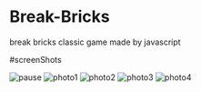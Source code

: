 # Break-Bricks
break bricks classic game made by javascript

#screenShots

![pause](https://user-images.githubusercontent.com/40776441/73707333-02c30d00-4704-11ea-9a8a-59f26f22fc22.jpg)
![photo1](https://user-images.githubusercontent.com/40776441/73707334-02c30d00-4704-11ea-8124-acb503e3c376.jpg)
![photo2](https://user-images.githubusercontent.com/40776441/73707336-02c30d00-4704-11ea-99c8-26648ff67d41.jpg)
![photo3](https://user-images.githubusercontent.com/40776441/73707338-035ba380-4704-11ea-874b-e2e8b3fd722d.jpg)
![photo4](https://user-images.githubusercontent.com/40776441/73707339-035ba380-4704-11ea-98ca-8c2d7f20a762.jpg)

